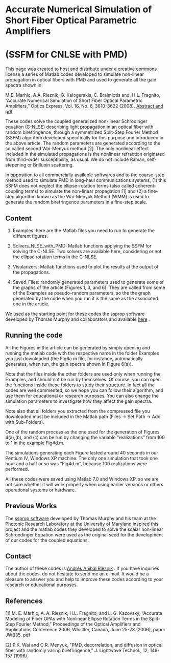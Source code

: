 # Accurate Numerical Simulation of Short Fiber Optical Parametric Amplifiers

# (SSFM for CNLSE with PMD)
This page was created to host and distribute under a [creative commons](https://creativecommons.org/) license   a series of Matlab codes developed to simulate non-linear propagation in optical fibers with PMD and used to generate all the gain spectra shown in:

M.E. Marhic, A.A. Rieznik, G. Kalogerakis, C. Braimiotis and, H.L. Fragnito, “Accurate Numerical Simulation of Short Fiber Optical Parametric Amplifiers,” Optics Express, Vol. 16, No. 6, 3610-3622 (2008). [Abstract and pdf](http://www.opticsinfobase.org/oe/abstract.cfm?id=154765)

These codes solve the coupled generalized non-linear Schrödinger equation (C-NLSE) describing light propagation in an optical fiber with random birefringence, through a symmetrized Split-Step Fourier Method (SSFM) algorithm developed specifically for this purpose and introduced in the above article. The random parameters are generated according to the so called second Wai-Menyuk method [2]. The only nonlinear effect included in the simulated propagations is the nonlinear refraction originated from third-order susceptibility, as usual. We do not include Raman, self-stepening or Brilluoin scattering.

In opposition to all commercially available softwares and to the coarse-step method used to simulate PMD in long-haul communications systems, (1) this SSFM does not neglect the ellipse-rotation terms (also called coherent-coupling terms) to simulate the non-linear propagation [1] and (2) a fine-step algorithm known as the Wai-Menyuk Method (WMM) is used to generate the random birefringence parameters in a fine-step scale.

## Content

1. Examples: here are the Matlab files you need to run to generate the different figures.

2. Solvers_NLSE_with_PMD: Matlab functions applying the SSFM for solving the C-NLSE. Two solvers are available here, considering or not the ellipse rotation terms in the C-NLSE.

3. Visularizers: Matlab functions used to plot the results at the output of the propagations.

4. Saved_Files: randomly generated parameters used to generate some of the graphs of the article (Figures 1, 3, and 6). They are called from some of the Examples as pseudo-random parameters, so the the graph generated by the code when you run it is the same as the associated one in the article.

We used as the starting point for these codes the ssprop software developed by Thomas Murphy and collaborators and available [here](http://www.photonics.umd.edu/software/ssprop/) .

## Running the code

All the Figures in the article can be generated by simply opening and running the matlab code with the respective name in the folder Examples you just downloaded (the Fig6a.m file, for instance, automatically generates, when run, the gain spectra shown in Figure 6(a)).

Note that the files inside the other folders are used only when running the Examples, and should not be run by themselves. Of course, you can open the functions inside these folders to study their structure. In fact all the codes are well commented, so we hope you can follow their algorithm, and use them for educational or research purposes. You can also change the simulation parameters to investigate how they affect the gain spectra.

Note also that all folders you extracted from the compressed file you downloaded must be included in the Matlab path (Files -> Set Path -> Add with Sub-Folders).

One of the random process as the one used for the generation of Figures 4(a),(b), and (c) can be run by changing the variable “realizations” from 100 to 1 in the example Fig4d.m.

The simulations generating each Figure lasted around 40 seconds in our Pentium IV, Windows XP machine. The only one simulation that took one hour and a half or so was “Fig4d.m”, because 100 realizations were performed.

All these codes were saved using Matlab 7.0 and Windows XP, so we are not sure whether it will work properly when using earlier versions or others operational systems or hardware.

## Previous Works

The [ssprop software](http://www.photonics.umd.edu/software/ssprop/) developed by Thomas Murphy and his team at the Photonic Research Laboratory at the University of Maryland inspired this project and the matlab codes they developed to solve the scalar non-linear Schroedinger Equation were used as the original seed for the development of our codes for the coupled equations.


## Contact

The author of these codes is  [Andrés Anibal Rieznik](http://www.freeopticsproject.org/Andres.html) . If you have inquiries about the codes, do not hesitate to send me an e-mail. It would be a pleasure to answer you and help to improve these codes according to your research or educational purposes.

## References

[1] M. E. Marhic, A. A. Rieznik, H.L. Fragnito, and L. G. Kazovsky, “Accurate Modeling of Fiber OPAs with Nonlinear Ellipse Rotation Terms in the Split-Step Fourier Method,” Proceedings of the Optical Amplifiers and Applications Conference 2006, Whistler, Canada, June 25-28 (2006), paper JWB35.  pdf

[2] P.K. Wai and C.R. Menyuk, "PMD, decorrelation, and diffusion in optical fiber with randomly varing birefringence," J. Lightwave Technol., 12, 148-157 (1996).
